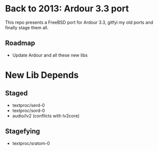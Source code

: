 # Back to 2013: Ardour 3.3 port

This repo presents a FreeBSD port for Ardour 3.3,  gitfyi my old ports and finally stage them all.

## Roadmap

- Update Ardour and all these new libs

# New Lib Depends

## Staged

- textproc/serd-0
- textproc/sord-0
- audio/lv2 (conflicts with lv2core)

## Stagefying

- textproc/sratom-0
